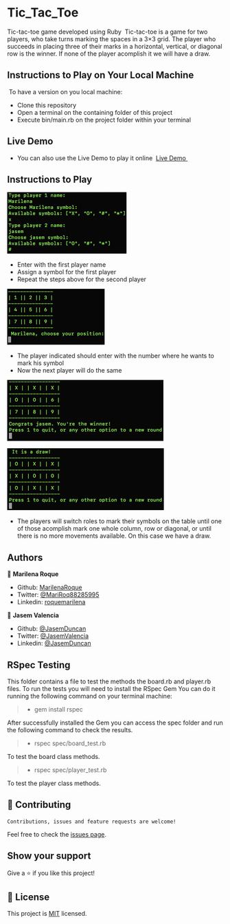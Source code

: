 # Tic_Tac_Toe
Tic-tac-toe game developed using Ruby
​
Tic-tac-toe is a game for two players, who take turns marking the spaces in a 3×3 grid. The player who succeeds in placing three of their marks in a horizontal, vertical, or diagonal row is the winner.
If none of the player acomplish it we will have a draw.
​
## Instructions to Play on Your Local Machine
​
To have a version on you local machine:
- Clone this repository
- Open a terminal on the containing folder of this project
- Execute bin/main.rb on the project folder within your terminal
​
## Live Demo
- You can also use the Live Demo to play it online
​
[Live Demo ](https://repl.it/@MarilenaRoque/MilestonesTic-tac-toe#main.rb)
​
## Instructions to Play

![screenshot](./img/1.png)

- Enter with the first player name
- Assign a symbol for the first player
- Repeat the steps above for the second player

![screenshot](./img/2.png)

- The player indicated should enter with the number where he wants to mark his symbol
- Now the next player will do the same

![screenshot](./img/3.png)

![screenshot](./img/4.png)

- The players will switch roles to mark their symbols on the table until one of those acomplish mark one whole column, row or diagonal, or until there is no more movements available. On this case we have a draw.


## Authors


👤 **Marilena Roque**

- Github: [MarilenaRoque](https://github.com/MarilenaRoque)
- Twitter: [@MariRoq88285995](https://twitter.com/MariRoq88285995)
- Linkedin: [roquemarilena](https://www.linkedin.com/in/roquemarilena/)


👤 **Jasem Valencia**

- Github: [@JasemDuncan](https://github.com/JasemDuncan)
- Twitter: [@JasemValencia](https://twitter.com/JasemValencia)
- Linkedin: [@JasemDuncan](www.linkedin.com/in/Jasem-Duncan-Valencia)

## RSpec Testing

This folder contains a file to test the methods the board.rb and player.rb files.
To run the tests you will need to install the RSpec Gem
You can do it running the following command on your terminal machine:

>- gem install rspec

After successfully installed the Gem you can access the spec folder and run the following command to check the results.

>- rspec spec/board_test.rb

To test the board class methods.

>- rspec spec/player_test.rb

To test the player class methods.


## 🤝 Contributing

    Contributions, issues and feature requests are welcome!

Feel free to check the [issues page](https://github.com/MarilenaRoque/tic_tac_toe/issues).

## Show your support

Give a ⭐️ if you like this project!

## 📝 License
This project is [MIT](lic.url) licensed.